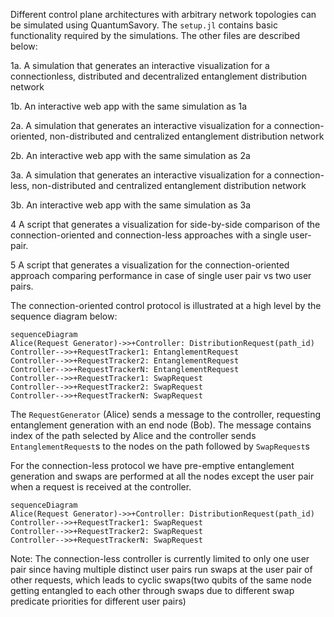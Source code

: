 Different control plane architectures with arbitrary network topologies can be simulated using QuantumSavory. The `setup.jl` contains basic functionality required by the simulations. The other files are described below:

1a. A simulation that generates an interactive visualization for a connectionless, distributed and decentralized entanglement distribution network

1b. An interactive web app with the same simulation as 1a

2a. A simulation that generates an interactive visualization for a connection-oriented, non-distributed and centralized entanglement distribution network

2b. An interactive web app with the same simulation as 2a

3a. A simulation that generates an interactive visualization for a connection-less, non-distributed and centralized entanglement distribution network

3b. An interactive web app with the same simulation as 3a

4 A script that generates a visualization for side-by-side comparison of the connection-oriented and connection-less approaches with a single user-pair.

5 A script that generates a visualization for the connection-oriented approach comparing performance in case of single user pair vs two user pairs.

The connection-oriented control protocol is illustrated at a high level by the sequence diagram below:

```mermaid 
sequenceDiagram
Alice(Request Generator)->>+Controller: DistributionRequest(path_id)
Controller-->>+RequestTracker1: EntanglementRequest
Controller-->>+RequestTracker2: EntanglementRequest
Controller-->>+RequestTrackerN: EntanglementRequest
Controller-->>+RequestTracker1: SwapRequest
Controller-->>+RequestTracker2: SwapRequest
Controller-->>+RequestTrackerN: SwapRequest
```
The `RequestGenerator` (Alice) sends a message to the controller, requesting entanglement generation with an end node (Bob).
The message contains index of the path selected by Alice and the controller sends `EntanglementRequest`s to the nodes on the path followed by `SwapRequest`s

For the connection-less protocol we have pre-emptive entanglement generation and swaps are performed at all the nodes except the user pair when a request is received at the controller.

```mermaid 
sequenceDiagram
Alice(Request Generator)->>+Controller: DistributionRequest(path_id)
Controller-->>+RequestTracker1: SwapRequest
Controller-->>+RequestTracker2: SwapRequest
Controller-->>+RequestTrackerN: SwapRequest
```
Note: The connection-less controller is currently limited to only one user pair since having multiple distinct user pairs run swaps at the user pair of other requests, which leads to cyclic swaps(two qubits of the same node getting entangled to each other through swaps due to different swap predicate priorities for different user pairs)
